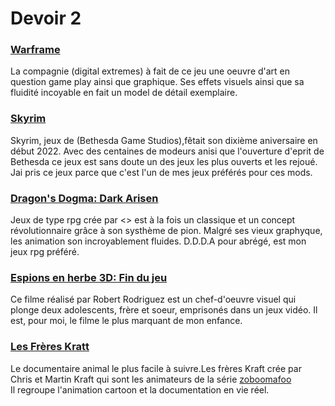 # Devoir 2
 
### [Warframe](https://www.youtube.com/watch?v=MsbL8lFHrZI) 
La compagnie (digital extremes) à fait de ce jeu une oeuvre d'art en question game play ainsi que graphique.
Ses effets visuels ainsi que sa fluidité incoyable en fait un model de détail exemplaire.

### [Skyrim](https://www.youtube.com/watch?v=lTjRZ__-278)
Skyrim, jeux de (Bethesda Game Studios),fêtait son dixième aniversaire en début 2022.
Avec des centaines de modeurs anisi que l'ouverture d'eprit de Bethesda ce jeux est sans doute un des jeux les plus ouverts et les rejoué.
Jai pris ce jeux parce que c'est l'un de mes jeux préférés pour ces mods.

### [Dragon's Dogma: Dark Arisen](https://www.youtube.com/watch?v=zpXjEvrz17g)
Jeux de type rpg crée par <<Capcom>> est à la fois un classique et un concept révolutionnaire grâce à son systhème de pion.
Malgré ses vieux graphyque, les animation son incroyablement fluides.
D.D.D.A pour abrégé, est mon jeux rpg préféré.

### [Espions en herbe 3D: Fin du jeu](https://www.youtube.com/watch?v=cc_w59HfVZE)
Ce filme réalisé par Robert Rodriguez est un chef-d'oeuvre visuel qui plonge deux adolescents, frère et soeur, emprisonés dans un jeux vidéo.
Il est, pour moi, le filme le plus marquant de mon enfance.

### [Les Frères Kratt](https://www.youtube.com/watch?v=HcuPyxbfgog&list=PLjbr2-02uh0y2pbvH-Fmt-UIo8wRElRal)
Le documentaire animal le plus facile à suivre.Les frères Kraft crée par Chris et Martin Kraft qui sont les animateurs de la série [zoboomafoo](https://youtu.be/cdbiSdQH8gk)  
Il regroupe l'animation cartoon et la documentation en vie réel.

